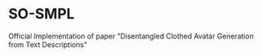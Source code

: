 # SO-SMPL
Official Implementation of paper "Disentangled Clothed Avatar Generation from Text Descriptions"
